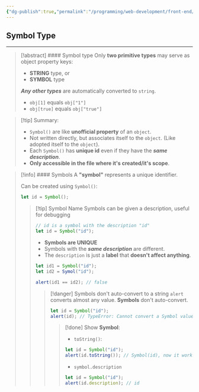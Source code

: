 ```yaml
---
{"dg-publish":true,"permalink":"/programming/web-development/front-end/javascript-vanilla/03-objects/07-symbol-type/01-symbols/","tags":["programming","webdevelopment","frontend","JavaScript"]}
---
```



## Symbol Type

---

> [!abstract] #### Symbol type
> Only **two primitive types** may serve as object property keys:
>
> - **STRING** type, or
> - **SYMBOL** type
>
> **_Any other types_** are automatically converted to `string`.
>
> - `obj[1]` equals `obj["1"]`
> - `obj[true]` equals `obj["true"]`

> [!tip] Summary:
>
> - `Symbol()` are like **unofficial property** of an `object`.
> - Not written directly, but associates itself to the `object`. (Like adopted itself to the `object`).
> - Each `Symbol()` has **unique id** even if they have the **_same description_**.
> - **Only accessible in the file where it's created/it's scope**.

> [!info] #### Symbols
> A **"symbol"** represents a unique identifier.
>
> Can be created using `Symbol()`:
>
> ```javascript
> let id = Symbol();
> ```
>
> > [!tip] Symbol Name
> > Symbols can be given a description, useful for debugging
> >
> > ```javascript
> > // id is a symbol with the description "id"
> > let id = Symbol("id");
> > ```
> >
> > - **Symbols are UNIQUE**
> > - Symbols with the **_same description_** are different.
> > - The `description` is just a **label** that **doesn't affect anything**.
> >
> > ```javascript
> > let id1 = Symbol("id");
> > let id2 = Symol("id");
> >
> > alert(id1 == id2); // false
> > ```
> >
> > > [!danger] Symbols don't auto-convert to a string
> > > `alert` converts almost any value.
> > > **Symbols** don't auto-convert.
> > >
> > > ```javascript
> > > let id = Symbol("id");
> > > alert(id); // TypeError: Cannot convert a Symbol value to a string
> > > ```
> > >
> > > > [!done] Show **Symbol**:
> > > >
> > > > - `toString()`:
> > > >
> > > > ```javascript
> > > > let id = Symbol("id");
> > > > alert(id.toString()); // Symbol(id), now it works
> > > > ```
> > > >
> > > > - `symbol.description`
> > > >
> > > > ```javascript
> > > > let id = Symbol("id");
> > > > alert(id.description); // id
> > > > ```
